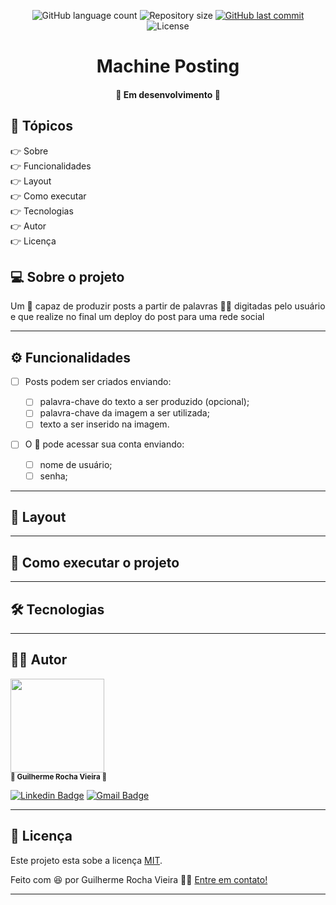 <p align="center">
  <img alt="GitHub language count" src="https://img.shields.io/github/languages/count/grochavieira/MachinePosting?color=%2304D361&style=for-the-badge">

  <img alt="Repository size" src="https://img.shields.io/github/repo-size/grochavieira/MachinePosting?style=for-the-badge">
  
  <a href="https://github.com/grochavieira/MachinePosting/commits/master">
    <img alt="GitHub last commit" src="https://img.shields.io/github/last-commit/grochavieira/MachinePosting?style=for-the-badge">
  </a>
    
   <img alt="License" src="https://img.shields.io/badge/license-MIT-brightgreen?style=for-the-badge">
  
 
</p>
<h1 align="center">
    Machine Posting
</h1>

<h4 align="center"> 
	🚧  Em desenvolvimento 🚧
</h4>

## 🏁 Tópicos

<p>
 👉<a href="#-sobre-o-projeto" style="text-decoration: none; "> Sobre</a> <br/>
👉<a href="#-funcionalidades" style="text-decoration: none; "> Funcionalidades</a> <br/>
👉<a href="#-layout" style="text-decoration: none"> Layout</a> <br/>
👉<a href="#-como-executar-o-projeto" style="text-decoration: none"> Como executar</a> <br/>
👉<a href="#-tecnologias" style="text-decoration: none"> Tecnologias</a> <br/>
👉<a href="#-autor" style="text-decoration: none"> Autor</a> <br/>
👉<a href="#user-content--licença" style="text-decoration: none"> Licença</a>

</p>

## 💻 Sobre o projeto

Um 🤖 capaz de produzir posts a partir de palavras 🔑🔑 digitadas pelo usuário e que realize no final um deploy do post para uma rede social

---

<a name="-funcionalidades"></a>

## ⚙️ Funcionalidades

- [ ] Posts podem ser criados enviando:

  - [ ] palavra-chave do texto a ser produzido (opcional);
  - [ ] palavra-chave da imagem a ser utilizada;
  - [ ] texto a ser inserido na imagem.

- [ ] O 🤖 pode acessar sua conta enviando:

  - [ ] nome de usuário;
  - [ ] senha;

---

## 🎨 Layout

---

## 🚀 Como executar o projeto

---

## 🛠 Tecnologias

---

<a name="-autor"></a>

## 🦸‍♂️ **Autor**

<p>
<kbd>
 <img src="https://avatars1.githubusercontent.com/u/48029638?s=460&u=f8d11a7aa9ce76a782ef140a075c5c81be878f00&v=4" width="150px;" alt=""/>
 </kbd>
 <br />
 <sub><strong>🌟 Guilherme Rocha Vieira 🌟</strong></sub>
</p>

[![Linkedin Badge](https://img.shields.io/badge/-Guilherme-blue?style=for-the-badge&logo=Linkedin&logoColor=white&link=https://www.linkedin.com/in/grochavieira/)](https://www.linkedin.com/in/grochavieira/)
[![Gmail Badge](https://img.shields.io/badge/-guirocha.hopeisaba@gmail.com-c14438?style=for-the-badge&logo=Gmail&logoColor=white&link=mailto:guirocha.hopeisaba@gmail.com)](mailto:guirocha.hopeisaba@gmail.com)

---

## 📝 Licença

Este projeto esta sobe a licença [MIT](./LICENSE).

Feito com :satisfied: por Guilherme Rocha Vieira 👋🏽 [Entre em contato!](https://www.linkedin.com/in/grochavieira/)

---
